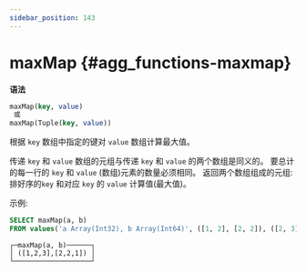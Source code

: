 ```yaml
---
sidebar_position: 143
---
```


# maxMap {#agg_functions-maxmap}

**语法**

```sql
maxMap(key, value)
 或
maxMap(Tuple(key, value))
```


根据 `key` 数组中指定的键对 `value` 数组计算最大值。

传递 `key` 和 `value` 数组的元组与传递 `key` 和 `value` 的两个数组是同义的。
要总计的每一行的 `key` 和 `value` (数组)元素的数量必须相同。
返回两个数组组成的元组: 排好序的`key` 和对应 `key` 的 `value` 计算值(最大值)。

示例:

``` sql
SELECT maxMap(a, b)
FROM values('a Array(Int32), b Array(Int64)', ([1, 2], [2, 2]), ([2, 3], [1, 1]))
```

``` text
┌─maxMap(a, b)──────┐
│ ([1,2,3],[2,2,1]) │
└───────────────────┘
```
